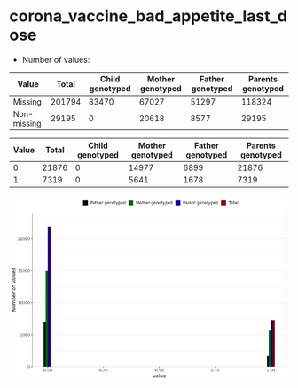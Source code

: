 # corona_vaccine_bad_appetite_last_dose
- Number of values:

| Value | Total | Child genotyped | Mother genotyped | Father genotyped | Parents genotyped |
| ----- | ----- | --------------- | ---------------- | ---------------- |---------------- |
| Missing | 201794 | 83470 | 67027 | 51297 | 118324 |
| Non-missing | 29195 | 0 | 20618 | 8577 | 29195 |

| Value | Total | Child genotyped | Mother genotyped | Father genotyped | Parents genotyped |
| ----- | ----- | --------------- | ---------------- | ---------------- |---------------- |
| 0 | 21876 | 0 | 14977 | 6899 | 21876 |
| 1 | 7319 | 0 | 5641 | 1678 | 7319 |



![](corona_vaccine_bad_appetite_last_dose_n.png)



